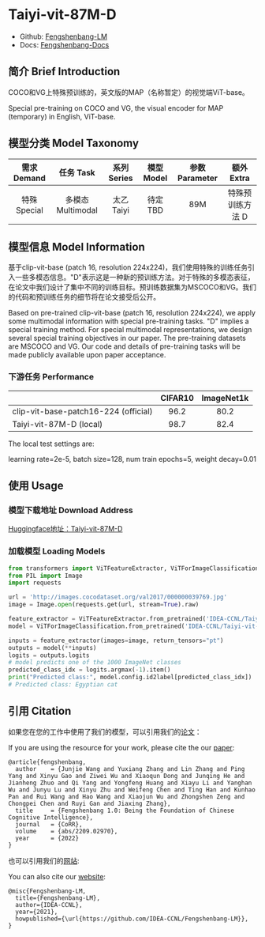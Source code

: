 # Taiyi-vit-87M-D

- Github: [Fengshenbang-LM](https://github.com/IDEA-CCNL/Fengshenbang-LM)
- Docs: [Fengshenbang-Docs](https://fengshenbang-doc.readthedocs.io/)

## 简介 Brief Introduction

COCO和VG上特殊预训练的，英文版的MAP（名称暂定）的视觉端ViT-base。

Special pre-training on COCO and VG, the visual encoder for MAP (temporary) in English, ViT-base.

## 模型分类 Model Taxonomy

|  需求 Demand  | 任务 Task       | 系列 Series      | 模型 Model    | 参数 Parameter | 额外 Extra |
|  :----:  | :----:  | :----:  | :----:  | :----:  | :----:  |
| 特殊 Special | 多模态 Multimodal | 太乙 Taiyi | 待定 TBD |      89M      |     特殊预训练方法 D     |

## 模型信息 Model Information

基于clip-vit-base (patch 16, resolution 224x224)，我们使用特殊的训练任务引入一些多模态信息。"D"表示这是一种新的预训练方法。对于特殊的多模态表征，在论文中我们设计了集中不同的训练目标。预训练数据集为MSCOCO和VG。我们的代码和预训练任务的细节将在论文接受后公开。

Based on pre-trained clip-vit-base (patch 16, resolution 224x224), we apply some multimodal information with special pre-training tasks. "D" implies a special training method. For special multimodal representations, we design several special training objectives in our paper. The pre-training datasets are MSCOCO and VG. Our code and details of pre-training tasks will be made publicly available upon paper acceptance.

### 下游任务 Performance

|                                      | CIFAR10 | ImageNet1k |
|--------------------------------------|:-------:|:----------:|
| clip-vit-base-patch16-224 (official) |   96.2  |    80.2    |
| Taiyi-vit-87M-D (local)              |   98.7  |    82.4    |

The local test settings are:

learning rate=2e-5, 
batch size=128, 
num train epochs=5, 
weight decay=0.01

## 使用 Usage

### 模型下载地址 Download Address

[Huggingface地址：Taiyi-vit-87M-D](https://huggingface.co/IDEA-CCNL/Taiyi-vit-87M-D)

### 加载模型 Loading Models

```python
from transformers import ViTFeatureExtractor, ViTForImageClassification
from PIL import Image
import requests

url = 'http://images.cocodataset.org/val2017/000000039769.jpg'
image = Image.open(requests.get(url, stream=True).raw)

feature_extractor = ViTFeatureExtractor.from_pretrained('IDEA-CCNL/Taiyi-vit-87M-D')
model = ViTForImageClassification.from_pretrained('IDEA-CCNL/Taiyi-vit-87M-D')

inputs = feature_extractor(images=image, return_tensors="pt")
outputs = model(**inputs)
logits = outputs.logits
# model predicts one of the 1000 ImageNet classes
predicted_class_idx = logits.argmax(-1).item()
print("Predicted class:", model.config.id2label[predicted_class_idx])
# Predicted class: Egyptian cat
```

## 引用 Citation

如果您在您的工作中使用了我们的模型，可以引用我们的[论文](https://arxiv.org/abs/2209.02970)：

If you are using the resource for your work, please cite the our [paper](https://arxiv.org/abs/2209.02970):

```text
@article{fengshenbang,
  author    = {Junjie Wang and Yuxiang Zhang and Lin Zhang and Ping Yang and Xinyu Gao and Ziwei Wu and Xiaoqun Dong and Junqing He and Jianheng Zhuo and Qi Yang and Yongfeng Huang and Xiayu Li and Yanghan Wu and Junyu Lu and Xinyu Zhu and Weifeng Chen and Ting Han and Kunhao Pan and Rui Wang and Hao Wang and Xiaojun Wu and Zhongshen Zeng and Chongpei Chen and Ruyi Gan and Jiaxing Zhang},
  title     = {Fengshenbang 1.0: Being the Foundation of Chinese Cognitive Intelligence},
  journal   = {CoRR},
  volume    = {abs/2209.02970},
  year      = {2022}
}
```

也可以引用我们的[网站](https://github.com/IDEA-CCNL/Fengshenbang-LM/):

You can also cite our [website](https://github.com/IDEA-CCNL/Fengshenbang-LM/):

```text
@misc{Fengshenbang-LM,
  title={Fengshenbang-LM},
  author={IDEA-CCNL},
  year={2021},
  howpublished={\url{https://github.com/IDEA-CCNL/Fengshenbang-LM}},
}
```
